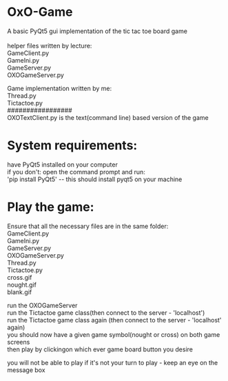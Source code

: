 # OxO-Game
A basic PyQt5 gui implementation of the tic tac toe board game <br/> <br/>
helper files written by lecture: <br/>
  GameClient.py <br/>
  GameIni.py <br/>
  GameServer.py <br/>
  OXOGameServer.py <br/>

Game implementation written by me: <br/>
  Thread.py <br/>
  Tictactoe.py <br/>
  #################<br/>
  OXOTextClient.py is the text(command line) based version of the game <br/>
  


# System requirements:
  have PyQt5 installed on your computer <br/>
  if you don't: open the command prompt and run:<br/>
                'pip install PyQt5' -- this should install pyqt5 on your machine<br/>
                
# Play the game:
  Ensure that all the necessary files are in the same folder: <br/>
      GameClient.py <br/>
      GameIni.py <br/>
      GameServer.py <br/>
      OXOGameServer.py <br/>
      Thread.py <br/>
      Tictactoe.py <br/>
      cross.gif <br/>nought.gif <br/>blank.gif
      
  run the OXOGameServer<br/>
  run the Tictactoe game class(then connect to the server - 'localhost')<br/>
  run the Tictactoe game class again (then connect to the server - 'localhost' again)<br/>
  you should now have a given game symbol(nought or cross) on both game screens<br/>
  then play by clickingon which ever game board button you desire<br/>
  
  you will not be able to play if it's not your turn to play - keep an eye on the message box
  
